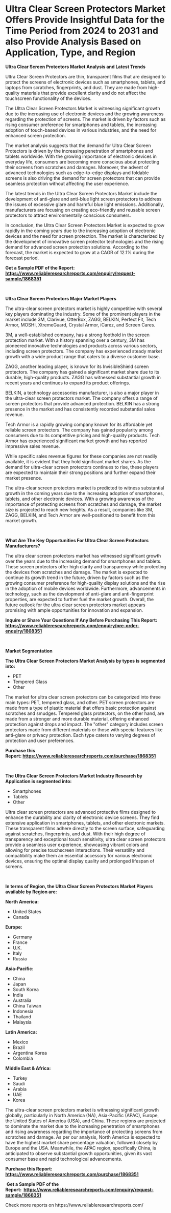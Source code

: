 <p><h1>Ultra Clear Screen Protectors Market Offers Provide Insightful Data for the Time Period from 2024 to 2031 and also Provide Analysis Based on Application, Type, and Region</h1></p><p><strong>Ultra Clear Screen Protectors Market Analysis and Latest Trends</strong></p>
<p><p>Ultra Clear Screen Protectors are thin, transparent films that are designed to protect the screens of electronic devices such as smartphones, tablets, and laptops from scratches, fingerprints, and dust. They are made from high-quality materials that provide excellent clarity and do not affect the touchscreen functionality of the devices.</p><p>The Ultra Clear Screen Protectors Market is witnessing significant growth due to the increasing use of electronic devices and the growing awareness regarding the protection of screens. The market is driven by factors such as rising consumer preference for smartphones and tablets, the increasing adoption of touch-based devices in various industries, and the need for enhanced screen protection.</p><p>The market analysis suggests that the demand for Ultra Clear Screen Protectors is driven by the increasing penetration of smartphones and tablets worldwide. With the growing importance of electronic devices in everyday life, consumers are becoming more conscious about protecting their screens from scratches and damages. Moreover, the advent of advanced technologies such as edge-to-edge displays and foldable screens is also driving the demand for screen protectors that can provide seamless protection without affecting the user experience.</p><p>The latest trends in the Ultra Clear Screen Protectors Market include the development of anti-glare and anti-blue light screen protectors to address the issues of excessive glare and harmful blue light emissions. Additionally, manufacturers are focusing on creating eco-friendly and reusable screen protectors to attract environmentally conscious consumers.</p><p>In conclusion, the Ultra Clear Screen Protectors Market is expected to grow rapidly in the coming years due to the increasing adoption of electronic devices and the need for screen protection. The market is characterized by the development of innovative screen protector technologies and the rising demand for advanced screen protection solutions. According to the forecast, the market is expected to grow at a CAGR of 12.1% during the forecast period.</p></p>
<p><strong>Get a Sample PDF of the Report:&nbsp; <a href="https://www.reliableresearchreports.com/enquiry/request-sample/1868351">https://www.reliableresearchreports.com/enquiry/request-sample/1868351</a></strong></p>
<p>&nbsp;</p>
<p><strong>Ultra Clear Screen Protectors Major Market Players</strong></p>
<p><p>The ultra-clear screen protectors market is highly competitive with several key players dominating the industry. Some of the prominent players in the market include 3M, Clarivue, OtterBox, ZAGG, BELKIN, Perfect Fit, Tech Armor, MOSHI, XtremeGuard, Crystal Armor, iCarez, and Screen Cares.</p><p>3M, a well-established company, has a strong foothold in the screen protection market. With a history spanning over a century, 3M has pioneered innovative technologies and products across various sectors, including screen protectors. The company has experienced steady market growth with a wide product range that caters to a diverse customer base.</p><p>ZAGG, another leading player, is known for its InvisibleShield screen protectors. The company has gained a significant market share due to its durable, high-quality products. ZAGG has witnessed substantial growth in recent years and continues to expand its product offerings.</p><p>BELKIN, a technology accessories manufacturer, is also a major player in the ultra-clear screen protectors market. The company offers a range of screen protectors that provide advanced protection. BELKIN has a strong presence in the market and has consistently recorded substantial sales revenue.</p><p>Tech Armor is a rapidly growing company known for its affordable yet reliable screen protectors. The company has gained popularity among consumers due to its competitive pricing and high-quality products. Tech Armor has experienced significant market growth and has reported impressive sales revenue.</p><p>While specific sales revenue figures for these companies are not readily available, it is evident that they hold significant market shares. As the demand for ultra-clear screen protectors continues to rise, these players are expected to maintain their strong positions and further expand their market presence.</p><p>The ultra-clear screen protectors market is predicted to witness substantial growth in the coming years due to the increasing adoption of smartphones, tablets, and other electronic devices. With a growing awareness of the importance of protecting screens from scratches and damage, the market size is projected to reach new heights. As a result, companies like 3M, ZAGG, BELKIN, and Tech Armor are well-positioned to benefit from this market growth.</p></p>
<p>&nbsp;</p>
<p><strong>What Are The Key Opportunities For Ultra Clear Screen Protectors Manufacturers?</strong></p>
<p><p>The ultra clear screen protectors market has witnessed significant growth over the years due to the increasing demand for smartphones and tablets. These screen protectors offer high clarity and transparency while protecting the devices from scratches and damage. The market is expected to continue its growth trend in the future, driven by factors such as the growing consumer preference for high-quality display solutions and the rise in the adoption of mobile devices worldwide. Furthermore, advancements in technology, such as the development of anti-glare and anti-fingerprint properties, are expected to further fuel the market growth. Overall, the future outlook for the ultra clear screen protectors market appears promising with ample opportunities for innovation and expansion.</p></p>
<p><strong>Inquire or Share Your Questions If Any Before Purchasing This Report: <a href="https://www.reliableresearchreports.com/enquiry/pre-order-enquiry/1868351">https://www.reliableresearchreports.com/enquiry/pre-order-enquiry/1868351</a></strong></p>
<p>&nbsp;</p>
<p><strong>Market Segmentation</strong></p>
<p><strong>The Ultra Clear Screen Protectors Market Analysis by types is segmented into:</strong></p>
<p><ul><li>PET</li><li>Tempered Glass</li><li>Other</li></ul></p>
<p><p>The market for ultra clear screen protectors can be categorized into three main types: PET, tempered glass, and other. PET screen protectors are made from a type of plastic material that offers basic protection against scratches and smudges. Tempered glass protectors, on the other hand, are made from a stronger and more durable material, offering enhanced protection against drops and impact. The "other" category includes screen protectors made from different materials or those with special features like anti-glare or privacy protection. Each type caters to varying degrees of protection and user preferences.</p></p>
<p><strong>Purchase this Report:&nbsp;<a href="https://www.reliableresearchreports.com/purchase/1868351">https://www.reliableresearchreports.com/purchase/1868351</a></strong></p>
<p>&nbsp;</p>
<p><strong>The Ultra Clear Screen Protectors Market Industry Research by Application is segmented into:</strong></p>
<p><ul><li>Smartphones</li><li>Tablets</li><li>Other</li></ul></p>
<p><p>Ultra clear screen protectors are advanced protective films designed to enhance the durability and clarity of electronic device screens. They find extensive application in smartphones, tablets, and other electronic markets. These transparent films adhere directly to the screen surface, safeguarding against scratches, fingerprints, and dust. With their high degree of transparency and exceptional touch sensitivity, ultra clear screen protectors provide a seamless user experience, showcasing vibrant colors and allowing for precise touchscreen interactions. Their versatility and compatibility make them an essential accessory for various electronic devices, ensuring the optimal display quality and prolonged lifespan of screens.</p></p>
<p>&nbsp;</p>
<p><strong>In terms of Region, the Ultra Clear Screen Protectors Market Players available by Region are:</strong></p>
<p>
    <p> <strong> North America: </strong>
        <ul>
            <li>United States</li>
            <li>Canada</li>
        </ul>
        </p> 
    <p> <strong> Europe: </strong>
        <ul>
            <li>Germany</li>
            <li>France</li>
            <li>U.K.</li>
            <li>Italy</li>
            <li>Russia</li>
        </ul>
        </p> 
    <p> <strong> Asia-Pacific: </strong>
        <ul>
            <li>China</li>
            <li>Japan</li>
            <li>South Korea</li>
            <li>India</li>
            <li>Australia</li>
            <li>China Taiwan</li>
            <li>Indonesia</li>
            <li>Thailand</li>
            <li>Malaysia</li>
        </ul>
        </p> 
    <p> <strong> Latin America: </strong>
        <ul>
            <li>Mexico</li>
            <li>Brazil</li>
            <li>Argentina Korea</li>
            <li>Colombia</li>
        </ul>
        </p> 
    <p> <strong> Middle East & Africa: </strong>
        <ul>
            <li>Turkey</li>
            <li>Saudi</li>
            <li>Arabia</li>
            <li>UAE</li>
            <li>Korea</li>
        </ul>
    </p>
    </p>
<p><p>The ultra-clear screen protectors market is witnessing significant growth globally, particularly in North America (NA), Asia-Pacific (APAC), Europe, the United States of America (USA), and China. These regions are projected to dominate the market due to the increasing penetration of smartphones and rising awareness regarding the importance of protecting screens from scratches and damage. As per our analysis, North America is expected to have the highest market share percentage valuation, followed closely by Europe and the USA. Meanwhile, the APAC region, specifically China, is anticipated to observe substantial growth opportunities, given its vast consumer base and rapid technological advancements.</p></p>
<p><strong>Purchase this Report: <a href="https://www.reliableresearchreports.com/purchase/1868351">https://www.reliableresearchreports.com/purchase/1868351</a></strong></p>
<p>&nbsp;<strong>Get a Sample PDF of the Report:&nbsp;&nbsp;<a href="https://www.reliableresearchreports.com/enquiry/request-sample/1868351">https://www.reliableresearchreports.com/enquiry/request-sample/1868351</a></strong></p>
<p><strong></strong></p>
<p>Check more reports on https://www.reliableresearchreports.com/</p>
